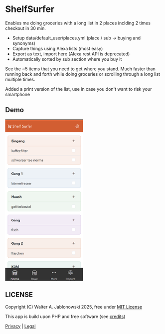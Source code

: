 # ShelfSurfer

Enables me doing groceries with a long list in 2 places inclding 2 times checkout in 30 min.

- Setup data/default_user/places.yml (place / sub -> buying and synonyms)
- Capture things using Alexa lists (most easy)
- Export as text, import here (Alexa rest API is deprecated)
- Automatically sorted by sub section where you buy it

See the ~5 items that you need to get where you stand. Much faster than running back and forth while doing groceries or scrolling through a long list multiple times.


Added a print version of the list, use in case you don't want to risk your smartphone


## Demo

<img src="misc/img.png" alt="alt text" style="max-width: 250px;">


LICENSE
----------------------------------------------------------

Copyright (C) Walter A. Jablonowski 2025, free under [MIT License](LICENSE)

This app is build upon PHP and free software (see [credits](credits.md))

[Privacy](https://walter-a-jablonowski.github.io/privacy.html) | [Legal](https://walter-a-jablonowski.github.io/imprint.html)
